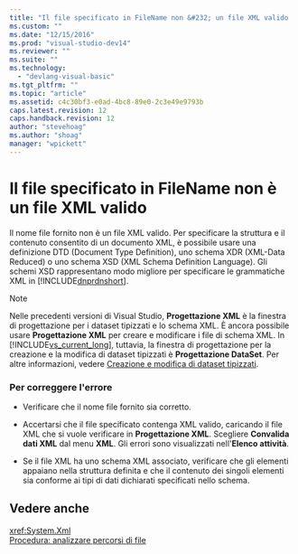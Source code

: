 ```yaml
---
title: "Il file specificato in FileName non &#232; un file XML valido | Microsoft Docs"
ms.custom: ""
ms.date: "12/15/2016"
ms.prod: "visual-studio-dev14"
ms.reviewer: ""
ms.suite: ""
ms.technology: 
  - "devlang-visual-basic"
ms.tgt_pltfrm: ""
ms.topic: "article"
ms.assetid: c4c30bf3-e0ad-4bc8-89e0-2c3e49e9793b
caps.latest.revision: 12
caps.handback.revision: 12
author: "stevehoag"
ms.author: "shoag"
manager: "wpickett"
---
```

# Il file specificato in FileName non &#232; un file XML valido
Il nome file fornito non è un file XML valido. Per specificare la struttura e il contenuto consentito di un documento XML, è possibile usare una definizione DTD \(Document Type Definition\), uno schema XDR \(XML\-Data Reduced\) o uno schema XSD \(XML Schema Definition Language\).  Gli schemi XSD rappresentano modo migliore per specificare le grammatiche XML in [!INCLUDE[dnprdnshort](../../csharp/getting-started/includes/dnprdnshort_md.md)].  
  
> [!NOTE]
>  Nelle precedenti versioni di Visual Studio, **Progettazione XML** è la finestra di progettazione per i dataset tipizzati e lo schema XML. È ancora possibile usare **Progettazione XML** per creare e modificare i file di schema XML. In [!INCLUDE[vs_current_long](../../csharp/misc/includes/vs_current_long_md.md)], tuttavia, la finestra di progettazione per la creazione e la modifica di dataset tipizzati è **Progettazione DataSet**. Per altre informazioni, vedere [Creazione e modifica di dataset tipizzati](/visual-studio/data-tools/creating-and-editing-typed-datasets).  
  
### Per correggere l'errore  
  
-   Verificare che il nome file fornito sia corretto.  
  
-   Accertarsi che il file specificato contenga XML valido, caricando il file XML che si vuole verificare in **Progettazione XML**. Scegliere **Convalida dati XML** dal menu **XML**. Gli errori sono visualizzati nell'**Elenco attività**.  
  
-   Se il file XML ha uno schema XML associato, verificare che gli elementi appaiano nella struttura definita e che il contenuto dei singoli elementi sia conforme ai tipi di dati dichiarati specificati nello schema.  
  
## Vedere anche  
 <xref:System.Xml>   
 [Procedura: analizzare percorsi di file](../../visual-basic/developing-apps/programming/drives-directories-files/how-to-parse-file-paths.md)